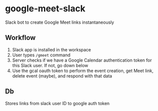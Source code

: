 # google-meet-slack

Slack bot to create Google Meet links instantaneously

## Workflow

1. Slack app is installed in the workspace
2. User types `/gmeet` command
3. Server checks if we have a Google Calendar authentication token for this Slack user. If not, go down below
4. Use the gcal oauth token to perform the event creation, get Meet link, delete event (maybe), and respond with that data

## Db

Stores links from slack user ID to google auth token
